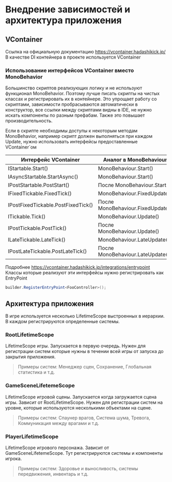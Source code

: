# Внедрение зависимостей и архитектура приложения
## VContainer
Ссылка на официальную документацию https://vcontainer.hadashikick.jp/
В качестве DI контейнера в проекте используется VContainer

### Использование интерфейсов VContainer вместо MonoBehavior
Большинство скриптов реализующих логику и не используют функционал MonoBehavior. Поэтому лучше писать скрипты на чистых классах и регистрировать их в контейнере. Это упрощает работу со скриптами, зависимости пробрасываются автоматически в конструктор, все ссылки между скриптами видны в IDE,  не нужно искать компоненты по разным префабам. Также это повышает производительность.

Если в скрипте необходимы доступы к некоторым методам MonoBehavior, например скрипт должен выполняться при каждом Update, нужно использовать интерфейсы предоставленные VContainer`ом

| Интерфейс VContainer	|   Аналог в MonoBehaviour|
| ------ | ------ |
| IStartable.Start()    |	MonoBehaviour.Start()|
| IAsyncStartable.StartAsync()  |	MonoBehaviour.Start()|
| IPostStartable.PostStart()    |	После MonoBehaviour.Start()|
| IFixedTickable.FixedTick()    |	MonoBehaviour.FixedUpdate()|
| IPostFixedTickable.PostFixedTick()    |	После MonoBehaviour.FixedUpdate()|
| ITickable.Tick()  |	MonoBehaviour.Update()|
| IPostTickable.PostTick()  |	После MonoBehaviour.Update()|
| ILateTickable.LateTick()  |	MonoBehaviour.LateUpdate()|
| IPostLateTickable.PostLateTick()  |	После MonoBehaviour.LateUpdate()|
Подробнее https://vcontainer.hadashikick.jp/integrations/entrypoint
Классы которые реализуют эти интерфейсы нужно регистрировать как EntryPoint
```cs
builder.RegisterEntryPoint<FooController>();
```

## Архитектура приложения
В игре используется несколько LifetimeScope выстроенных в иерархии. В каждом регистрируются определенные системы.

### RootLifetimeScope
LifetimeScope игры. Запускается в первую очередь. Нужен для регистрации систем которые нужны в течении всей игры от запуска до закрытия приложения.
> Примеры систем: Менеджер сцен, Сохранение, Глобальная статистика и т.д.

### GameSceneLifetemeScope
LifetimeScope игровой сцены. Запускается когда загружается сцена игры. Зависит от RootLifetimeScope. Нужен для регистрации систем на уровне, которые используются несколькими объектами на сцене.
> Примеры систем: Спаунер врагов, Система шума, Тревога, Коммуникация между врагами и т.д.

### PlayerLifetimeScope
LifetimeScope игрового персонажа. Зависит от GameSceneLifetemeScope. Тут регистрируются системы и компоненты игрока.
> Примеры систем: Здоровье и выносливость, системы передвижения, инвентарь и т.д.